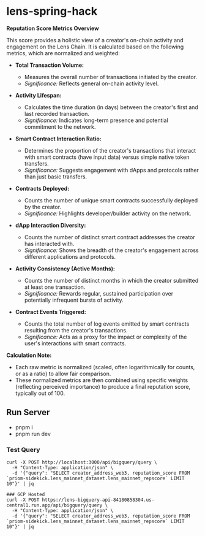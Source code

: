 # lens-spring-hack

**Reputation Score Metrics Overview**

This score provides a holistic view of a creator's on-chain activity and engagement on the Lens Chain. It is calculated based on the following metrics, which are normalized and weighted:

*   **Total Transaction Volume:**
    *   Measures the overall number of transactions initiated by the creator.
    *   *Significance:* Reflects general on-chain activity level.

*   **Activity Lifespan:**
    *   Calculates the time duration (in days) between the creator's first and last recorded transaction.
    *   *Significance:* Indicates long-term presence and potential commitment to the network.

*   **Smart Contract Interaction Ratio:**
    *   Determines the proportion of the creator's transactions that interact with smart contracts (have input data) versus simple native token transfers.
    *   *Significance:* Suggests engagement with dApps and protocols rather than just basic transfers.

*   **Contracts Deployed:**
    *   Counts the number of unique smart contracts successfully deployed by the creator.
    *   *Significance:* Highlights developer/builder activity on the network.

*   **dApp Interaction Diversity:**
    *   Counts the number of distinct smart contract addresses the creator has interacted with.
    *   *Significance:* Shows the breadth of the creator's engagement across different applications and protocols.

*   **Activity Consistency (Active Months):**
    *   Counts the number of distinct months in which the creator submitted at least one transaction.
    *   *Significance:* Rewards regular, sustained participation over potentially infrequent bursts of activity.

*   **Contract Events Triggered:**
    *   Counts the total number of log events emitted by smart contracts resulting from the creator's transactions.
    *   *Significance:* Acts as a proxy for the impact or complexity of the user's interactions with smart contracts.

**Calculation Note:**
*   Each raw metric is normalized (scaled, often logarithmically for counts, or as a ratio) to allow fair comparison.
*   These normalized metrics are then combined using specific weights (reflecting perceived importance) to produce a final reputation score, typically out of 100.


## Run Server
- pnpm i
- pnpm run dev


### Test Query
```
curl -X POST http://localhost:3000/api/bigquery/query \
  -H "Content-Type: application/json" \
  -d '{"query": "SELECT creator_address_web3, reputation_score FROM `priom-sidekick.lens_mainnet_dataset.lens_mainnet_repscore` LIMIT 10"}' | jq

### GCP Hosted
curl -X POST https://lens-bigquery-api-84180858304.us-central1.run.app/api/bigquery/query \
  -H "Content-Type: application/json" \
  -d '{"query": "SELECT creator_address_web3, reputation_score FROM `priom-sidekick.lens_mainnet_dataset.lens_mainnet_repscore` LIMIT 10"}' | jq